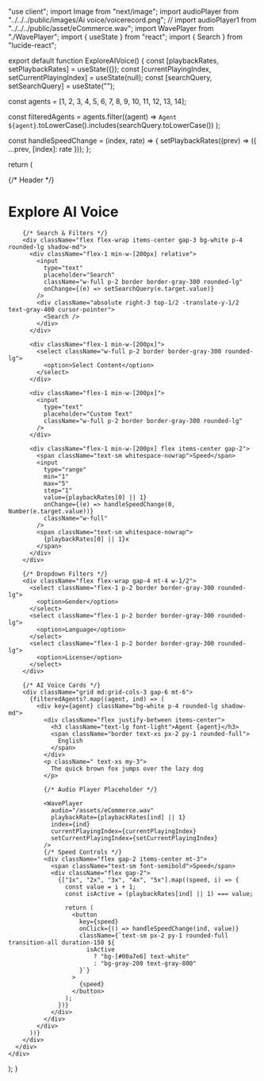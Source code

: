 "use client";
import Image from "next/image";
import audioPlayer from "../../../public/images/Ai voice/voicerecord.png";
// import audioPlayer1 from "../../../public/asset/eCommerce.wav";
import WavePlayer from "./WavePlayer";
import { useState } from "react";
import { Search } from "lucide-react";

export default function ExploreAIVoice() {
  const [playbackRates, setPlaybackRates] = useState({});
  const [currentPlayingIndex, setCurrentPlayingIndex] = useState(null);
  const [searchQuery, setSearchQuery] = useState("");

  const agents = [1, 2, 3, 4, 5, 6, 7, 8, 9, 10, 11, 12, 13, 14];

  const filteredAgents = agents.filter((agent) =>
    `Agent ${agent}`.toLowerCase().includes(searchQuery.toLowerCase())
  );

  const handleSpeedChange = (index, rate) => {
    setPlaybackRates((prev) => ({ ...prev, [index]: rate }));
  };

  return (
    <div className="min-h-screen bg-gray-100 py-10 px-6 mt-10">
      <div className="max-w-6xl mx-auto">
        {/* Header */}
        <h1 className="text-3xl font-semibold text-gray-800 mb-6">
          Explore AI Voice
        </h1>

        {/* Search & Filters */}
        <div className="flex flex-wrap items-center gap-3 bg-white p-4 rounded-lg shadow-md">
          <div className="flex-1 min-w-[200px] relative">
            <input
              type="text"
              placeholder="Search"
              className="w-full p-2 border border-gray-300 rounded-lg"
              onChange={(e) => setSearchQuery(e.target.value)}
            />
            <div className="absolute right-3 top-1/2 -translate-y-1/2 text-gray-400 cursor-pointer">
              <Search />
            </div>
          </div>

          <div className="flex-1 min-w-[200px]">
            <select className="w-full p-2 border border-gray-300 rounded-lg">
              <option>Select Content</option>
            </select>
          </div>

          <div className="flex-1 min-w-[200px]">
            <input
              type="text"
              placeholder="Custom Text"
              className="w-full p-2 border border-gray-300 rounded-lg"
            />
          </div>

          <div className="flex-1 min-w-[200px] flex items-center gap-2">
            <span className="text-sm whitespace-nowrap">Speed</span>
            <input
              type="range"
              min="1"
              max="5"
              step="1"
              value={playbackRates[0] || 1}
              onChange={(e) => handleSpeedChange(0, Number(e.target.value))}
              className="w-full"
            />
            <span className="text-sm whitespace-nowrap">
              {playbackRates[0] || 1}x
            </span>
          </div>
        </div>

        {/* Dropdown Filters */}
        <div className="flex flex-wrap gap-4 mt-4 w-1/2">
          <select className="flex-1 p-2 border border-gray-300 rounded-lg">
            <option>Gender</option>
          </select>
          <select className="flex-1 p-2 border border-gray-300 rounded-lg">
            <option>Language</option>
          </select>
          <select className="flex-1 p-2 border border-gray-300 rounded-lg">
            <option>License</option>
          </select>
        </div>

        {/* AI Voice Cards */}
        <div className="grid md:grid-cols-3 gap-6 mt-6">
          {filteredAgents?.map((agent, ind) => (
            <div key={agent} className="bg-white p-4 rounded-lg shadow-md">
              <div className="flex justify-between items-center">
                <h3 className="text-lg font-light">Agent {agent}</h3>
                <span className="border text-xs px-2 py-1 rounded-full">
                  English
                </span>
              </div>
              <p className=" text-xs my-3">
                The quick brown fox jumps over the lazy dog
              </p>

              {/* Audio Player Placeholder */}
             
              <WavePlayer
                audio="/assets/eCommerce.wav"
                playbackRate={playbackRates[ind] || 1}
                index={ind}
                currentPlayingIndex={currentPlayingIndex}
                setCurrentPlayingIndex={setCurrentPlayingIndex}
              />
              {/* Speed Controls */}
              <div className="flex gap-2 items-center mt-3">
                <span className="text-sm font-semibold">Speed</span>
                <div className="flex gap-2">
                  {["1x", "2x", "3x", "4x", "5x"].map((speed, i) => {
                    const value = i + 1;
                    const isActive = (playbackRates[ind] || 1) === value;

                    return (
                      <button
                        key={speed}
                        onClick={() => handleSpeedChange(ind, value)}
                        className={`text-sm px-2 py-1 rounded-full transition-all duration-150 ${
                          isActive
                            ? "bg-[#00a7e6] text-white"
                            : "bg-gray-200 text-gray-800"
                        }`}
                      >
                        {speed}
                      </button>
                    );
                  })}
                </div>
              </div>
            </div>
          ))}
        </div>
      </div>
    </div>
  );
}
